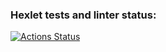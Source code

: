 ### Hexlet tests and linter status:
[![Actions Status](https://github.com/khloptsevps/frontend-project-lvl4/workflows/hexlet-check/badge.svg)](https://github.com/khloptsevps/frontend-project-lvl4/actions)